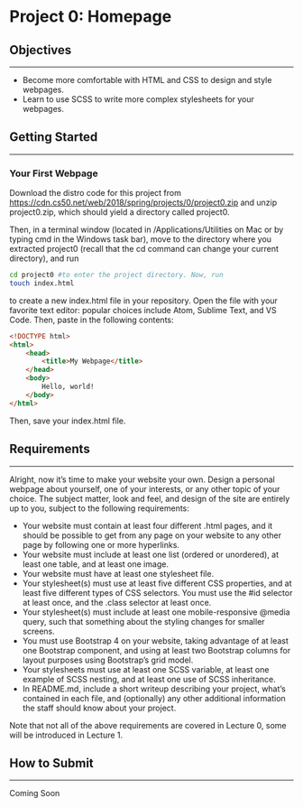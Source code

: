 # Project 0: Homepage
## Objectives
---
* Become more comfortable with HTML and CSS to design and style webpages.
* Learn to use SCSS to write more complex stylesheets for your webpages.
## Getting Started
---
### Your First Webpage
Download the distro code for this project from https://cdn.cs50.net/web/2018/spring/projects/0/project0.zip and unzip project0.zip, which should yield a directory called project0.

Then, in a terminal window (located in /Applications/Utilities on Mac or by typing cmd in the Windows task bar), move to the directory where you extracted project0 (recall that the cd command can change your current directory), and run

```bash
cd project0 #to enter the project directory. Now, run
touch index.html
```
to create a new index.html file in your repository. Open the file with your favorite text editor: popular choices include Atom, Sublime Text, and VS Code. Then, paste in the following contents:

```html
<!DOCTYPE html>
<html>
    <head>
        <title>My Webpage</title>
    </head>
    <body>
        Hello, world!
    </body>
</html>
```
Then, save your index.html file.

## Requirements
---
Alright, now it’s time to make your website your own. Design a personal webpage about yourself, one of your interests, or any other topic of your choice. The subject matter, look and feel, and design of the site are entirely up to you, subject to the following requirements:

* Your website must contain at least four different .html pages, and it should be possible to get from any page on your website to any other page by following one or more hyperlinks.
* Your website must include at least one list (ordered or unordered), at least one table, and at least one image.
* Your website must have at least one stylesheet file.
* Your stylesheet(s) must use at least five different CSS properties, and at least five different types of CSS selectors. You must use the #id selector at least once, and the .class selector at least once.
* Your stylesheet(s) must include at least one mobile-responsive @media query, such that something about the styling changes for smaller screens.
* You must use Bootstrap 4 on your website, taking advantage of at least one Bootstrap component, and using at least two Bootstrap columns for layout purposes using Bootstrap’s grid model.
* Your stylesheets must use at least one SCSS variable, at least one example of SCSS nesting, and at least one use of SCSS inheritance.
* In README.md, include a short writeup describing your project, what’s contained in each file, and (optionally) any other additional information the staff should know about your project.

Note that not all of the above requirements are covered in Lecture 0, some will be introduced in Lecture 1.

## How to Submit
---
Coming Soon

